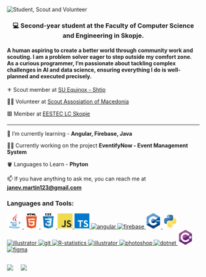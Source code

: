 ![Student, Scout and Volunteer](https://github.com/MartinJanev/MartinJanev/blob/main/banner.png)

<h3 align="center">💻 Second-year student at the Faculty of Computer Science and Engineering in Skopje.</h3>
<h4>A human aspiring to create a better world through community work and scouting. I am a problem solver eager to step outside my comfort zone. As a curious programmer, I’m passionate about tackling complex challenges in AI and data science, ensuring everything I do is well-planned and executed precisely.
</h4>

  <p>⚜️ Scout member at <a href="https://www.ekvinoks.mk"> SU Equinox - Shtip</a></p>
  <p>👨🏼 Volunteer at  <a href="https://scout.org.mk/">Scout Assosiation of Macedonia</a></p>
  <p>🟥 Member at  <a href="https://eestec.mk/">EESTEC LC Skopje</a></p>

---

🌱 I’m currently learning - **Angular, Firebase, Java**

👷‍♂️ Currently working on the project **EventifyNow - Event Management System**

🪣 Languages to Learn - **Phyton**

📫 If you have anything to ask me, you can reach me at **janev.martin123@gmail.com**

<h3 align="left">Languages and Tools:</h3>
<p align="left"> 
<a href="https://www.java.com" target="_blank" rel="noreferrer"> <img src="https://raw.githubusercontent.com/devicons/devicon/master/icons/java/java-original.svg" alt="java" width="40" height="40"/> </a>  
<a href="https://www.w3.org/html/" target="_blank" rel="noreferrer"> <img src="https://raw.githubusercontent.com/devicons/devicon/master/icons/html5/html5-original-wordmark.svg" alt="html5" width="40" height="40"/> </a> 
<a href="https://www.w3schools.com/css/" target="_blank" rel="noreferrer"> <img src="https://raw.githubusercontent.com/devicons/devicon/master/icons/css3/css3-original-wordmark.svg" alt="css3" width="40" height="40"/> </a>
<a href="https://developer.mozilla.org/en-US/docs/Web/JavaScript" target="_blank" rel="noreferrer"> <img src="https://raw.githubusercontent.com/devicons/devicon/master/icons/javascript/javascript-original.svg" alt="javascript" width="40" height="40"/> </a>
<a href="https://www.typescriptlang.org/" target="_blank" rel="noreferrer"> <img src="https://raw.githubusercontent.com/devicons/devicon/master/icons/typescript/typescript-original.svg" alt="typescript" width="40" height="40"/> </a> 
<a href="https://angular.dev/" target="_blank" rel="noreferrer"> <img src="https://loiane.gallerycdn.vsassets.io/extensions/loiane/angular-extension-pack/1.1.2/1711831506184/Microsoft.VisualStudio.Services.Icons.Default" alt="angular" width="40" height="40"/> </a> 
<a href="https://firebase.google.com/" target="_blank" rel="noreferrer"> <img src="https://miro.medium.com/v2/resize:fit:300/1*R4c8lHBHuH5qyqOtZb3h-w.png" alt="firebase" width="40" height="40"/> </a>
<a href="https://www.w3schools.com/cpp/" target="_blank" rel="noreferrer"> <img src="https://raw.githubusercontent.com/devicons/devicon/master/icons/cplusplus/cplusplus-original.svg" alt="cplusplus" width="40" height="40"/> </a> 
<a href="https://www.python.org" target="_blank" rel="noreferrer"> <img src="https://raw.githubusercontent.com/devicons/devicon/master/icons/python/python-original.svg" alt="python" width="40" height="40"/> </a>
<a href="https://unity.com"  target="_blank" rel="noreferrer"> <img src="https://cdn.sanity.io/images/fuvbjjlp/production/36cbc8ae92c7711afb9ab1ec9f7174863f4d7c19-22x24.svg" alt="illustrator" width="40" height="40"/> </a>
<a href="https://git-scm.com/" target="_blank" rel="noreferrer"> <img src="https://www.vectorlogo.zone/logos/git-scm/git-scm-icon.svg" alt="git" width="40" height="40"/> </a> 
<a href="https://www.r-project.org/" target="_blank" rel="noreferrer"><img src="https://www.r-project.org/Rlogo.png" alt="R-statistics" width="40" height="40"/> </a>
<a href="https://www.adobe.com/in/products/illustrator.html" target="_blank" rel="noreferrer"> <img src="https://www.vectorlogo.zone/logos/adobe_illustrator/adobe_illustrator-icon.svg" alt="illustrator" width="40" height="40"/> </a> 
<a href="https://www.photoshop.com/en" target="_blank" rel="noreferrer"> <img src="https://www.adobe.com/content/dam/acom/one-console/icons_rebrand/ps_appicon.svg" alt="photoshop" width="40" height="40"/> </a>
<a href="https://dotnet.microsoft.com/" target="_blank" rel="noreferrer"> <img src="https://upload.wikimedia.org/wikipedia/commons/thumb/7/7d/Microsoft_.NET_logo.svg/456px-Microsoft_.NET_logo.svg.png" alt="dotnet" width="40" height="40"/> </a>
<a href="https://www.w3schools.com/cs/" target="_blank" rel="noreferrer"> <img src="https://raw.githubusercontent.com/devicons/devicon/master/icons/csharp/csharp-original.svg" alt="csharp" width="40" height="40"/> </a>
<a href="https://www.figma.com/" target="_blank" rel="noreferrer"> <img src="https://www.vectorlogo.zone/logos/figma/figma-icon.svg" alt="figma" width="40" height="40"/> </a> 
</p>
<br>

<div class='container'>
<img style="height: auto; width: 34%;" class="img" src="https://github-readme-stats.vercel.app/api/top-langs/?username=martinjanev&size_weight=0.21&count_weight=0.30&show_icons=true&locale=en&include_all_commits=true&theme=merko&langs_count=8&layout=compact&hide=cmake,shaderlab,hlsl,makefile,c" />
&nbsp;
&nbsp;
<img style="height: auto; width: 55%;" class="img" src="https://github-readme-streak-stats.herokuapp.com/?user=martinjanev&show_icons=true&locale=en&include_all_commits=true&theme=merko" />
</div>
